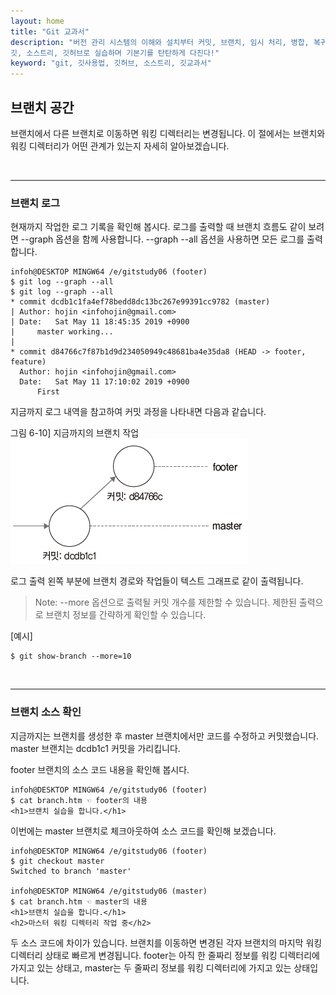 ```yaml
---
layout: home
title: "Git 교과서"
description: "버전 관리 시스템의 이해와 설치부터 커밋, 브랜치, 임시 처리, 병합, 복귀, 서브모듈, 태그까지
깃, 소스트리, 깃허브로 실습하며 기본기를 탄탄하게 다진다!"
keyword: "git, 깃사용법, 깃허브, 소스트리, 깃교과서"
---
```

## 브랜치 공간
브랜치에서 다른 브랜치로 이동하면 워킹 디렉터리는 변경됩니다. 이 절에서는 브랜치와 워킹 디렉터리가 어떤 관계가 있는지 자세히 알아보겠습니다.  

<br>
<hr>

### 브랜치 로그
현재까지 작업한 로그 기록을 확인해 봅시다. 로그를 출력할 때 브랜치 흐름도 같이 보려면 --graph 옵션을 함께 사용합니다. --graph --all 옵션을 사용하면 모든 로그를 출력합니다.  

```
infoh@DESKTOP MINGW64 /e/gitstudy06 (footer)
$ git log --graph --all
$ git log --graph --all
* commit dcdb1c1fa4ef78bedd8dc13bc267e99391cc9782 (master)
| Author: hojin <infohojin@gmail.com>
| Date:   Sat May 11 18:45:35 2019 +0900
|     master working...
|
* commit d84766c7f87b1d9d234050949c48681ba4e35da8 (HEAD -> footer, feature)
  Author: hojin <infohojin@gmail.com>
  Date:   Sat May 11 17:10:02 2019 +0900
      First
```

지금까지 로그 내역을 참고하여 커밋 과정을 나타내면 다음과 같습니다.  

그림 6-10] 지금까지의 브랜치 작업  
![](./img/06-10.jpg)

로그 출력 왼쪽 부분에 브랜치 경로와 작업들이 텍스트 그래프로 같이 출력됩니다.  

>Note: --more 옵션으로 출력될 커밋 개수를 제한할 수 있습니다. 제한된 출력으로 브랜치 정보를 간략하게 확인할 수 있습니다.  

[예시]
```
$ git show-branch --more=10
```

<br>
<hr>

### 브랜치 소스 확인
지금까지는 브랜치를 생성한 후 master 브랜치에서만 코드를 수정하고 커밋했습니다. master 브랜치는 dcdb1c1 커밋을 가리킵니다.  

footer 브랜치의 소스 코드 내용을 확인해 봅시다.  

```
infoh@DESKTOP MINGW64 /e/gitstudy06 (footer)
$ cat branch.htm ☜ footer의 내용
<h1>브랜치 실습을 합니다.</h1>

```

이번에는 master 브랜치로 체크아웃하여 소스 코드를 확인해 보겠습니다.  

```
infoh@DESKTOP MINGW64 /e/gitstudy06 (footer)
$ git checkout master
Switched to branch 'master'

infoh@DESKTOP MINGW64 /e/gitstudy06 (master)
$ cat branch.htm ☜ master의 내용
<h1>브랜치 실습을 합니다.</h1>
<h2>마스터 워킹 디렉터리 작업 중</h2>

```

두 소스 코드에 차이가 있습니다. 브랜치를 이동하면 변경된 각자 브랜치의 마지막 워킹 디렉터리 상태로 빠르게 변경됩니다. footer는 아직 한 줄짜리 정보를 워킹 디렉터리에 가지고 있는 상태고, master는 두 줄짜리 정보를 워킹 디렉터리에 가지고 있는 상태입니다.  


<br><br>